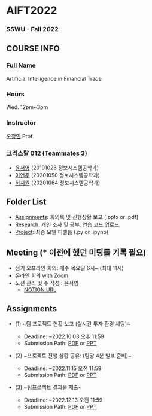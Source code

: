 # AIFT2022
### SSWU - Fall 2022

## COURSE INFO
### Full Name
  Artificial Intelligence in Financial Trade
### Hours
  Wed. 12pm~3pm
### Instructor
  [오장민](https://github.com/jangmino/AIFT2022.git) Prof.
### 크리스탈 012 (Teammates 3)
  - [윤서영](https://github.com/YoonSeoyeong) (20191026 정보시스템공학과)
  - [이연주](https://github.com/yeonju52) (20201050 정보시스템공학과)
  - [허지원](https://github.com/JiwonHeo01) (20201064 정보시스템공학과)

## Folder List
- [Assignments](https://github.com/yeonju52/AIFT2022/tree/main/Assignments): 회의록 및 진행상황 보고 (.pptx or .pdf)
- [Research](https://github.com/yeonju52/AIFT2022/tree/main/Research): 개인 조사 및 공부, 연습 코드 업로드
- [Project](https://github.com/yeonju52/AIFT2022/tree/main/Project): 최종 모델 디벨롭 (.py or .ipynb)

## Meeting (* 이전에 했던 미팅들 기록 필요)
- 정기 오프라인 회의: 매주 목요일 6시~ (최대 11시)
- 온라인 회의 with Zoom
- 노션 관리 및 주 작성 : 윤서영
  - [NOTION URL](https://shiny-rock-5a0.notion.site/AIFT-Artificial-Intelligence-in-Finacial-Trading-2022-814994c39aad491b913976cef3fffd82)

## Assignments
- (1) ~팀 프로젝트 현황 보고 (실시간 투자 환경 세팅)~
  - Deadline: ~2022.10.03 오후 11:59
  - Submission Path: [PDF](https://github.com/yeonju52/AIFT2022/blob/main/Assignments/%5BAIFT%5D%20221003_BranchFlow.pdf) or [PPT](https://github.com/yeonju52/AIFT2022/blob/main/Assignments/%5BAIFT%5D%20221003_BranchFlow.pptx)
  
- (2) ~프로젝트 진행 상황 공유: (팀당 4분 발표 준비)~
  - Deadline: ~2022.11.15 오전 11:59
  - Submission Path: [PDF](https://github.com/yeonju52/AIFT2022/blob/main/Assignments/%5BAIFT%5D%20221115_envSetting.pdf) or [PPT](https://github.com/yeonju52/AIFT2022/blob/main/Assignments/%5BAIFT%5D%20221115_envSetting.pptx)

- (3) ~팀프로젝트 결과물 제출~
  -   Deadline: ~2022.12.13 오전 11:59
  -   Submission Path: [PDF](https://github.com/FALL2022-AIFT/Crystal012/blob/main/Assignments/%5BAIFT%5D%20221213_FinalProjectReview.pdf) or [PPT](https://github.com/FALL2022-AIFT/Crystal012/blob/main/Assignments/%5BAIFT%5D%20221213_FinalProjectReview.pptx)
